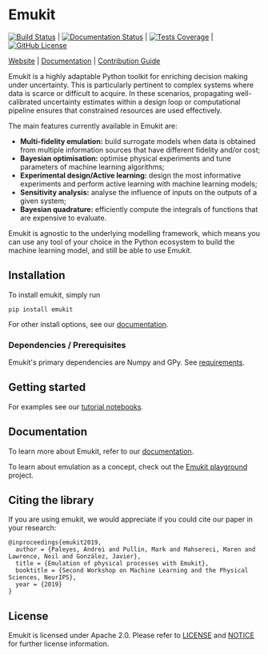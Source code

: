 # Emukit

[![Build Status](https://github.com/EmuKit/emukit/workflows/Tests/badge.svg)](https://github.com/EmuKit/emukit/actions?query=workflow%3ATests) |
[![Documentation Status](https://readthedocs.org/projects/emukit/badge/?version=latest)](https://emukit.readthedocs.io/en/latest/?badge=latest) |
[![Tests Coverage](https://codecov.io/gh/emukit/emukit/branch/main/graph/badge.svg)](https://codecov.io/gh/emukit/emukit) |
[![GitHub License](https://img.shields.io/github/license/emukit/emukit.svg)](https://github.com/emukit/emukit/blob/main/LICENSE)

[Website](https://emukit.github.io/) |
[Documentation](https://emukit.readthedocs.io/) |
[Contribution Guide](CONTRIBUTING.md)

Emukit is a highly adaptable Python toolkit for enriching decision making under uncertainty. This is particularly pertinent to complex systems where data is scarce or difficult to acquire. In these scenarios, propagating well-calibrated uncertainty estimates within a design loop or computational pipeline ensures that constrained resources are used effectively.

The main features currently available in Emukit are:

* **Multi-fidelity emulation:** build surrogate models when data is obtained from multiple information sources that have different fidelity and/or cost;
* **Bayesian optimisation:** optimise physical experiments and tune parameters of machine learning algorithms;
* **Experimental design/Active learning:** design the most informative experiments and perform active learning with machine learning models;
* **Sensitivity analysis:** analyse the influence of inputs on the outputs of a given system;
* **Bayesian quadrature:** efficiently compute the integrals of functions that are expensive to evaluate.

Emukit is agnostic to the underlying modelling framework, which means you can use any tool of your choice in the Python ecosystem to build the machine learning model, and still be able to use Emukit.

## Installation

To install emukit, simply run
```
pip install emukit
```

For other install options, see our [documentation](https://emukit.readthedocs.io/en/latest/installation.html).

### Dependencies / Prerequisites
Emukit's primary dependencies are Numpy and GPy.
See [requirements](requirements/requirements.txt).

## Getting started
For examples see our [tutorial notebooks](http://nbviewer.jupyter.org/github/emukit/emukit/blob/main/notebooks/index.ipynb).

## Documentation
To learn more about Emukit, refer to our [documentation](https://emukit.readthedocs.io).

To learn about emulation as a concept, check out the [Emukit playground](https://github.com/amzn/Emukit-playground) project.

## Citing the library

If you are using emukit, we would appreciate if you could cite our paper in your research:

    @inproceedings{emukit2019,
      author = {Paleyes, Andrei and Pullin, Mark and Mahsereci, Maren and Lawrence, Neil and González, Javier},
      title = {Emulation of physical processes with Emukit},
      booktitle = {Second Workshop on Machine Learning and the Physical Sciences, NeurIPS},
      year = {2019}
    }

## License

Emukit is licensed under Apache 2.0. Please refer to [LICENSE](LICENSE) and [NOTICE](NOTICE) for further license information.
